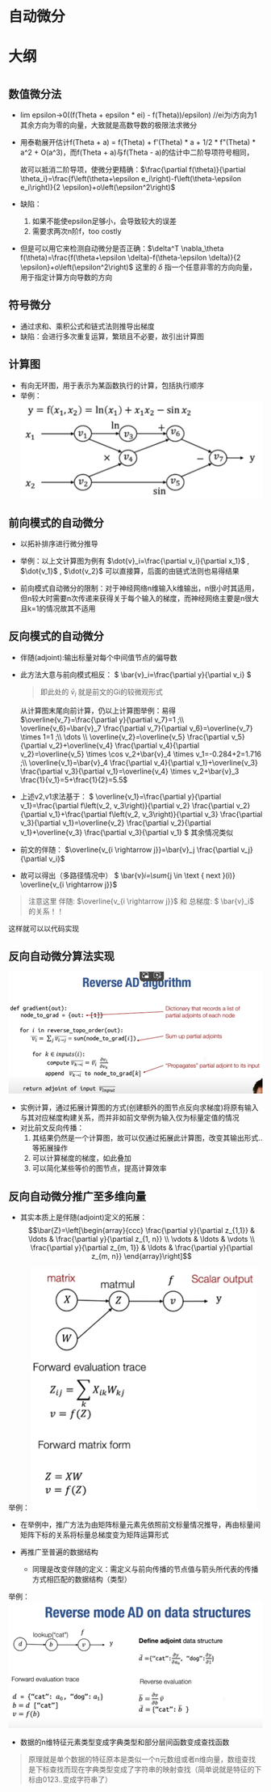 # 自动微分

# 大纲



# 

## 数值微分法
- lim epsilon->0((f(Theta + epsilon * ei) - f(Theta))/epsilon)  //ei为i方向为1其余方向为零的向量，大致就是高数导数的极限法求微分
- 用泰勒展开估计f(Theta + a) = f(Theta) + f'(Theta) * a + 1/2 * f"(Theta) * a^2 + O(a^3)，而f(Theta + a)与f(Theta - a)的估计中二阶导项符号相同，

  故可以抵消二阶导项，使微分更精确：$\frac{\partial f(\theta)}{\partial \theta_i}=\frac{f\left(\theta+\epsilon e_i\right)-f\left(\theta-\epsilon e_i\right)}{2 \epsilon}+o\left(\epsilon^2\right)$

- 缺陷：
  1. 如果不能使epsilon足够小，会导致较大的误差
  2. 需要求两次n阶f，too costly

- 但是可以用它来检测自动微分是否正确：$\delta^T \nabla_\theta f(\theta)=\frac{f(\theta+\epsilon \delta)-f(\theta-\epsilon \delta)}{2 \epsilon}+o\left(\epsilon^2\right)$
  这里的 $\delta$ 指一个任意非零的方向向量，用于指定计算方向导数的方向

## 符号微分
- 通过求和、乘积公式和链式法则推导出梯度
- 缺陷：会进行多次重复运算，繁琐且不必要，故引出计算图

## 计算图
- 有向无环图，用于表示为某函数执行的计算，包括执行顺序
- 举例：
![alt text](../images/image-2.png)

## 前向模式的自动微分
- 以拓补排序进行微分推导
- 举例：以上文计算图为例有 $\dot{v}_i=\frac{\partial v_i}{\partial x_1}$ ,
  $\dot{v_1}$ , $\dot{v_2}$ 可以直接算，后面的由链式法则也易得结果

- 前向模式自动微分的限制：对于神经网络n维输入k维输出，n很小时其适用，但n较大时需要n次传递来获得关于每个输入的梯度，而神经网络主要是n很大且k=1的情况故其不适用

## 反向模式的自动微分

- 伴随(adjoint):输出标量对每个中间值节点的偏导数
- 此方法大意与前向模式相反： $ \bar{v}_i=\frac{\partial y}{\partial v_i} $ 
  > 即此处的 $\bar{v}_i$ 就是前文的Gi的较微观形式

  从计算图末尾向前计算，仍以上计算图举例：易得 $\overline{v_7}=\frac{\partial y}{\partial v_7}=1  ;\\  \overline{v_6}=\bar{v}_7 \frac{\partial v_7}{\partial v_6}=\overline{v_7} \times 1=1 ;\\ \dots \\ \overline{v_2}=\overline{v_5} \frac{\partial v_5}{\partial v_2}+\overline{v_4} \frac{\partial v_4}{\partial v_2}=\overline{v_5} \times \cos v_2+\bar{v}_4 \times v_1=-0.284+2=1.716 ;\\ \overline{v_1}=\bar{v}_4 \frac{\partial v_4}{\partial v_1}+\overline{v_3} \frac{\partial v_3}{\partial v_1}=\overline{v_4} \times v_2+\bar{v}_3 \frac{1}{v_1}=5+\frac{1}{2}=5.5$
- 上述v2,v1求法基于： $ \overline{v_1}=\frac{\partial y}{\partial v_1}=\frac{\partial f\left(v_2, v_3\right)}{\partial v_2} \frac{\partial v_2}{\partial v_1}+\frac{\partial f\left(v_2, v_3\right)}{\partial v_3} \frac{\partial v_3}{\partial v_1}=\overline{v_2} \frac{\partial v_2}{\partial v_1}+\overline{v_3} \frac{\partial v_3}{\partial v_1} $ 其余情况类似
- 前文的伴随： $\overline{v_{i \rightarrow j}}=\bar{v}_j \frac{\partial v_j}{\partial v_i}$
- 故可以得出（多路径情况中） $ \bar{v}_i=\sum_{j \in \text { next }(i)} \overline{v_{i \rightarrow j}}$
> 注意这里 伴随: $\overline{v_{i \rightarrow j}}$ 和 总梯度: $ \bar{v}_i$ 的关系！！

这样就可以以代码实现

## 反向自动微分算法实现
![alt text](../images/image-3.png)
- 实例计算，通过拓展计算图的方式(创建额外的图节点反向求梯度)将原有输入与其对应梯度构建关系，而并非如前文举例为输入仅为标量定值的情况
- 对比前文反向传播：
  1. 其结果仍然是一个计算图，故可以仅通过拓展此计算图，改变其输出形式..等拓展操作
  2. 可以计算梯度的梯度，如此叠加
  3. 可以简化某些等价的图节点，提高计算效率


## 反向自动微分推广至多维向量
- 其实本质上是伴随(adjoint)定义的拓展：$$\bar{Z}=\left[\begin{array}{ccc}
\frac{\partial y}{\partial z_{1,1}} & \ldots & \frac{\partial y}{\partial z_{1, n}} \\
\vdots & \ldots & \vdots \\
\frac{\partial y}{\partial z_{m, 1}} & \ldots & \frac{\partial y}{\partial z_{m, n}}
\end{array}\right]$$

举例：
![alt text](../images/image-5.png)

- 在举例中，推广方法为由矩阵标量元素先依照前文标量情况推导，再由标量间矩阵下标的关系将标量总梯度变为矩阵运算形式

- 再推广至普遍的数据结构
  - 同理是改变伴随的定义：需定义与前向传播的节点值与箭头所代表的传播方式相匹配的数据结构（类型）

举例： 
![alt text](../images/image-4.png)
- 数据的n维特征元素类型变成字典类型和部分层间函数变成查找函数
> 原理就是单个数据的特征原本是类似一个n元数组或者n维向量，数组查找是下标查找而现在字典类型变成了字符串的映射查找（简单说就是特征的下标由0123..变成字符串了）



